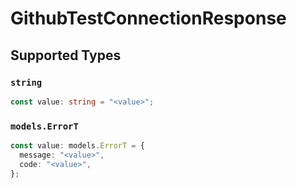 # GithubTestConnectionResponse


## Supported Types

### `string`

```typescript
const value: string = "<value>";
```

### `models.ErrorT`

```typescript
const value: models.ErrorT = {
  message: "<value>",
  code: "<value>",
};
```

